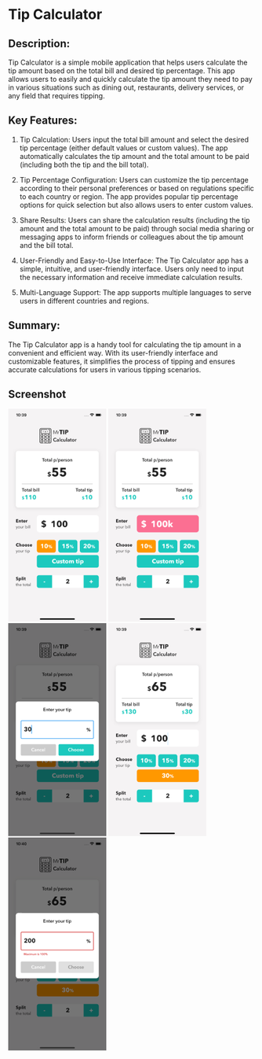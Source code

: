 # Tip Calculator

## Description:
Tip Calculator is a simple mobile application that helps users calculate the tip amount based on the total bill and desired tip percentage. This app allows users to easily and quickly calculate the tip amount they need to pay in various situations such as dining out, restaurants, delivery services, or any field that requires tipping.

## Key Features:

1. Tip Calculation: Users input the total bill amount and select the desired tip percentage (either default values or custom values). The app automatically calculates the tip amount and the total amount to be paid (including both the tip and the bill total).

2. Tip Percentage Configuration: Users can customize the tip percentage according to their personal preferences or based on regulations specific to each country or region. The app provides popular tip percentage options for quick selection but also allows users to enter custom values.

3. Share Results: Users can share the calculation results (including the tip amount and the total amount to be paid) through social media sharing or messaging apps to inform friends or colleagues about the tip amount and the bill total.

4. User-Friendly and Easy-to-Use Interface: The Tip Calculator app has a simple, intuitive, and user-friendly interface. Users only need to input the necessary information and receive immediate calculation results.

5. Multi-Language Support: The app supports multiple languages to serve users in different countries and regions.

## Summary:
The Tip Calculator app is a handy tool for calculating the tip amount in a convenient and efficient way. With its user-friendly interface and customizable features, it simplifies the process of tipping and ensures accurate calculations for users in various tipping scenarios.

## Screenshot
<p float="left">
  <img src="./screenshot/pic1.png" width="200" />
  <img src="./screenshot/pic2.png" width="200" />
  <img src="./screenshot/pic3.png" width="200" />
  <img src="./screenshot/pic4.png" width="200" />
  <img src="./screenshot/pic5.png" width="200" />
</p>
